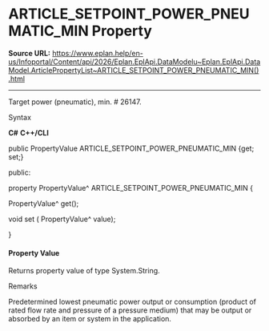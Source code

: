 # ARTICLE_SETPOINT_POWER_PNEUMATIC_MIN Property

**Source URL:** https://www.eplan.help/en-us/Infoportal/Content/api/2026/Eplan.EplApi.DataModelu~Eplan.EplApi.DataModel.ArticlePropertyList~ARTICLE_SETPOINT_POWER_PNEUMATIC_MIN().html

---

Target power (pneumatic), min. # 26147.

Syntax

**C#**
**C++/CLI**


public PropertyValue ARTICLE_SETPOINT_POWER_PNEUMATIC_MIN {get; set;}

public:

property PropertyValue^ ARTICLE_SETPOINT_POWER_PNEUMATIC_MIN {

   PropertyValue^ get();

   void set (    PropertyValue^ value);

}


#### Property Value

Returns property value of type System.String.

Remarks

Predetermined lowest pneumatic power output or consumption (product of rated flow rate and pressure of a pressure medium) that may be output or absorbed by an item or system in the application.
